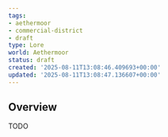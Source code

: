 ```yaml
---
tags:
- aethermoor
- commercial-district
- draft
type: Lore
world: Aethermoor
status: draft
created: '2025-08-11T13:08:46.409693+00:00'
updated: '2025-08-11T13:08:47.136607+00:00'
---
```




## Overview

TODO
